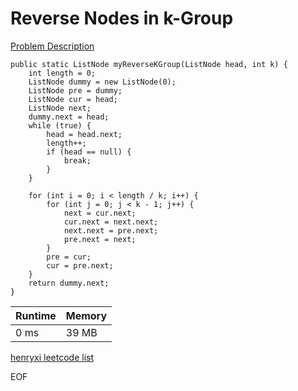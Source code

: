 # Reverse Nodes in k-Group
[Problem Description](https://leetcode.com/problems/reverse-nodes-in-k-group/)

```
public static ListNode myReverseKGroup(ListNode head, int k) {
    int length = 0;
    ListNode dummy = new ListNode(0);
    ListNode pre = dummy;
    ListNode cur = head;
    ListNode next;
    dummy.next = head;
    while (true) {
        head = head.next;
        length++;
        if (head == null) {
            break;
        }
    }

    for (int i = 0; i < length / k; i++) {
        for (int j = 0; j < k - 1; j++) {
            next = cur.next;
            cur.next = next.next;
            next.next = pre.next;
            pre.next = next;
        }
        pre = cur;
        cur = pre.next;
    }
    return dummy.next;
}
```

| Runtime       | Memory     | 
| :------------- | :---------- |
| 0 ms | 39 MB	   |


[henryxi leetcode list](http://www.henryxi.com/leetcode)

EOF